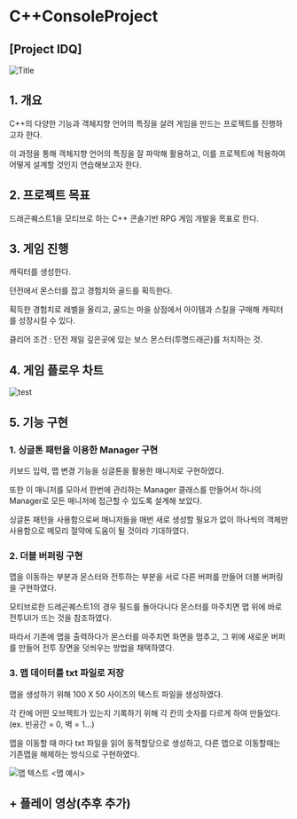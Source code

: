 # C++ConsoleProject

## [Project IDQ]

  ![Title](https://github.com/user-attachments/assets/ee87a118-44c8-4b59-a07a-cc569185c8a4)

## 1. 개요

C++의 다양한 기능과 객체지향 언어의 특징을 살려 게임을 만드는 프로젝트를 진행하고자 한다.

이 과정을 통해 객체지향 언어의 특징을 잘 파악해 활용하고, 이를 프로젝트에 적용하여 어떻게 설계할 것인지 연습해보고자 한다.

## 2. 프로젝트 목표

드래곤퀘스트1을 모티브로 하는 C++ 콘솔기반 RPG 게임 개발을 목표로 한다.

## 3. 게임 진행

캐릭터를 생성한다.

던전에서 몬스터를 잡고 경험치와 골드를 획득한다.

획득한 경험치로 레벨을 올리고, 골드는 마을 상점에서 아이템과 스킬을 구매해 캐릭터를 성장시킬 수 있다.

클리어 조건 : 던전 제일 깊은곳에 있는 보스 몬스터(투명드래곤)를 처치하는 것.

## 4. 게임 플로우 차트

![test](https://github.com/user-attachments/assets/7245b19d-ff55-4704-ac5b-f521b271759d)

## 5. 기능 구현

### 1. 싱글톤 패턴을 이용한 Manager 구현

키보드 입력, 맵 변경 기능을 싱글톤을 활용한 매니저로 구현하였다.

또한 이 매니저를 모아서 한번에 관리하는 Manager 클래스를 만들어서 하나의 Manager로 모든 매니저에 접근할 수 있도록 설계해 보았다.

싱글톤 패턴을 사용함으로써 매니저들을 매번 새로 생성할 필요가 없이 하나씩의 객체만 사용함으로 메모리 절약에 도움이 될 것이라 기대하였다. 

### 2. 더블 버퍼링 구현

맵을 이동하는 부분과 몬스터와 전투하는 부분을 서로 다른 버퍼를 만들어 더블 버퍼링을 구현하였다.

모티브로한 드레곤퀘스트1의 경우 필드를 돌아다니다 몬스터를 마주치면 맵 위에 바로 전투UI가 뜨는 것을 참조하였다.

따라서 기존에 맵을 출력하다가 몬스터를 마주치면 화면을 멈추고, 그 위에 새로운 버퍼를 만들어 전투 장면을 덧씌우는 방법을 채택하였다.

### 3. 맵 데이터를 txt 파일로 저장

맵을 생성하기 위해 100 X 50 사이즈의 텍스트 파일을 생성하였다.

각 칸에 어떤 오브젝트가 있는지 기록하기 위해 각 칸의 숫자를 다르게 하여 만들었다. (ex. 빈공간 = 0, 벽 = 1...)

맵을 이동할 때 마다 txt 파일을 읽어 동적할당으로 생성하고, 다른 맵으로 이동할때는 기존맵을 해제하는 방식으로 구현하였다.

![맵 텍스트](https://github.com/user-attachments/assets/72307a20-91f1-47f8-86a2-fe8b99c50a01)
<맵 예시>

## + 플레이 영상(추후 추가)
